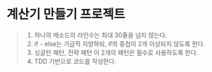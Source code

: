 # 계산기 만들기 프로젝트
> 1. 하나의 메소드의 라인수는 최대 30줄을 넘지 않는다.
> 2. if - else는 가급적 지양하되, if의 중첩이 2개 이상되지 않도록 한다.
> 3. 싱글턴 패턴, 전략 패턴 이 2개의 패턴은 필수로 사용하도록 한다.
> 4. TDD 기반으로 코드를 작성한다.